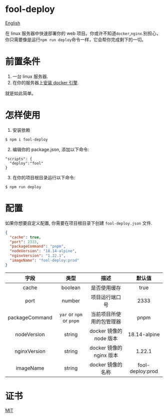 # fool-deploy

[English](./README.md)

在 linux 服务器中快速部署你的 web 项目。你或许不知道`docker`,`nginx`.别担心，你只需要像是运行`npm run deploy`命令一样，它会帮你完成剩下的一切。

# 前置条件

1. 一台 linux 服务器.
2. 在你的服务器上[安装 docker 引擎](https://docs.docker.com/engine/install/centos/).

就是如此简单。

# 怎样使用

1. 安装依赖

```shell
$ npm i fool-deploy
```

2. 编辑你的 package.json, 添加以下命令:

```shell
"scripts": {
  "deploy":"fool"
}
```

3. 在你的项目根目录运行以下命令:

```shell
$ npm run deploy
```

# 配置

如果你想要自定义配置, 你需要在项目根目录下创建 `fool-deploy.json` 文件.

```json
{
  "cache": true,
  "port": 2333,
  "packageCommand": "pnpm",
  "nodeVersion": "18.14-alpine",
  "nginxVersion": "1.22.1",
  "imageName": "fool-deploy:prod"
}
```

|      字段      |           类型           |           描述           |      默认值      |
| :------------: | :----------------------: | :----------------------: | :--------------: |
|     cache      |         boolean          |       是否使用缓存       |       true       |
|      port      |          number          |      项目运行端口号      |       2333       |
| packageCommand | `yar` or `npm` or `pnpm` | 当前项目所使用的包管理器 |       pnpm       |
|  nodeVersion   |          string          | docker 镜像的 node 版本  |   18.14-alpine   |
|  nginxVersion  |          string          | docker 镜像的 nginx 版本 |      1.22.1      |
|   imageName    |          string          |    docker 镜像的名称     | fool-deploy:prod |

# 证书

[MIT](./LICENSE)

